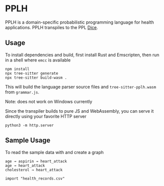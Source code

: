 # PPLH

PPLH is a domain-specific probabilistic programming language for health applications. PPLH transpiles to the PPL [Dice](https://github.com/SHoltzen/dice).

## Usage

To install dependencies and build, first install Rust and Emscripten, then run in a shell where `emcc` is available
```shell
npm install
npx tree-sitter generate
npx tree-sitter build-wasm .
```

This will build the language parser source files and `tree-sitter-pplh.wasm` from `grammar.js`.

Note: does not work on Windows currently

Since the transpiler builds to pure JS and WebAssembly, you can serve it directly using your favorite HTTP server
```
python3 -m http.server
```

## Sample Usage

To read the sample data with and create a graph
```pplh
age → aspirin → heart_attack
age → heart_attack
cholesterol → heart_attack

import "health_records.csv"
```
